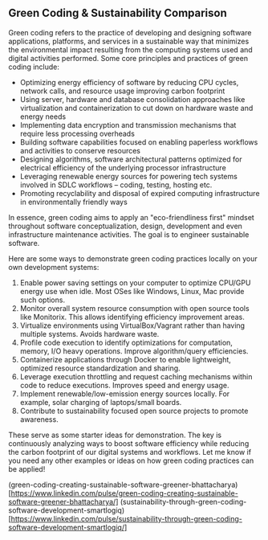 ## Green Coding & Sustainability Comparison

Green coding refers to the practice of developing and designing software applications, platforms, and services in a sustainable way that minimizes the environmental impact resulting from the computing systems used and digital activities performed.
Some core principles and practices of green coding include:

* Optimizing energy efficiency of software by reducing CPU cycles, network calls, and resource usage improving carbon footprint
* Using server, hardware and database consolidation approaches like virtualization and containerization to cut down on hardware waste and energy needs
* Implementing data encryption and transmission mechanisms that require less processing overheads
* Building software capabilities focused on enabling paperless workflows and activities to conserve resources
* Designing algorithms, software architectural patterns optimized for electrical efficiency of the underlying processor infrastructure
* Leveraging renewable energy sources for powering tech systems involved in SDLC workflows – coding, testing, hosting etc.
* Promoting recyclability and disposal of expired computing infrastructure in environmentally friendly ways

In essence, green coding aims to apply an "eco-friendliness first" mindset throughout software conceptualization, design, development and even infrastructure maintenance activities. The goal is to engineer sustainable software.
 
Here are some ways to demonstrate green coding practices locally on your own development systems:
1. Enable power saving settings on your computer to optimize CPU/GPU energy use when idle. Most OSes like Windows, Linux, Mac provide such options.
2. Monitor overall system resource consumption with open source tools like Monitorix. This allows identifying efficiency improvement areas.
3. Virtualize environments using VirtualBox/Vagrant rather than having multiple systems. Avoids hardware waste.
4. Profile code execution to identify optimizations for computation, memory, I/O heavy operations. Improve algorithm/query efficiencies.
5. Containerize applications through Docker to enable lightweight, optimized resource standardization and sharing.
6. Leverage execution throttling and request caching mechanisms within code to reduce executions. Improves speed and energy usage.
7. Implement renewable/low-emission energy sources locally. For example, solar charging of laptops/small boards.
8. Contribute to sustainability focused open source projects to promote awareness.
 
These serve as some starter ideas for demonstration. The key is continuously analyzing ways to boost software efficiency while reducing the carbon footprint of our digital systems and workflows.
Let me know if you need any other examples or ideas on how green coding practices can be applied!
 
 
(green-coding-creating-sustainable-software-greener-bhattacharya)[https://www.linkedin.com/pulse/green-coding-creating-sustainable-software-greener-bhattacharya/]
(sustainability-through-green-coding-software-development-smartlogiq)[https://www.linkedin.com/pulse/sustainability-through-green-coding-software-development-smartlogiq/]